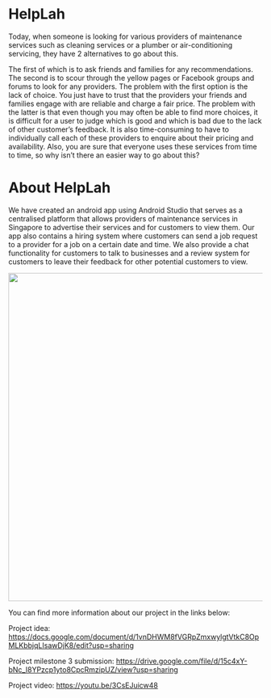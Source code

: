 # HelpLah
Today, when someone is looking for various providers of maintenance services such as cleaning services or a plumber or air-conditioning servicing, they have 2 alternatives to go about this.

The first of which is to ask friends and families for any recommendations. The second is to scour through the yellow pages or Facebook groups and forums to look for any providers. The problem with the first option is the lack of choice. You just have to trust that the providers your friends and families engage with are reliable and charge a fair price. The problem with the latter is that even though you may often be able to find more choices, it is difficult for a user to judge which is good and which is bad due to the lack of other customer’s feedback. It is also time-consuming to have to individually call each of these providers to enquire about their pricing and availability. Also, you are sure that everyone uses these services from time to time, so why isn’t there an easier way to go about this?

# About HelpLah
We have created an android app using Android Studio that serves as a centralised platform that allows providers of maintenance services in Singapore to advertise their services and for customers to view them. Our app also contains a hiring system where customers can send a job request to a provider for a job on a certain date and time. We also provide a chat functionality for customers to talk to businesses and a review system for customers to leave their feedback for other potential customers to view.

<p align="center">
  <img src="https://user-images.githubusercontent.com/65447873/147475507-815d6541-b7a3-438a-847b-02939f6a8c56.jpeg" height="650">
</p>

You can find more information about our project in the links below:

Project idea: https://docs.google.com/document/d/1vnDHWM8fVGRpZmxwylgtVtkC8OpMLKbbjqLIsawDjK8/edit?usp=sharing

Project milestone 3 submission: https://drive.google.com/file/d/15c4xY-bNc_I8YPzcp1yto8CpcRmzipUZ/view?usp=sharing

Project video: https://youtu.be/3CsEJuicw48
